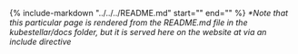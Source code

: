 {%
   include-markdown "../../../README.md"
   start="<!--readme-for-documentation-start-->"
   end="<!--readme-for-documentation-end-->"
%}
_\*Note that this particular page is rendered from the README.md file in the kubestellar/docs folder, but it is served here on the website at via an include directive_
